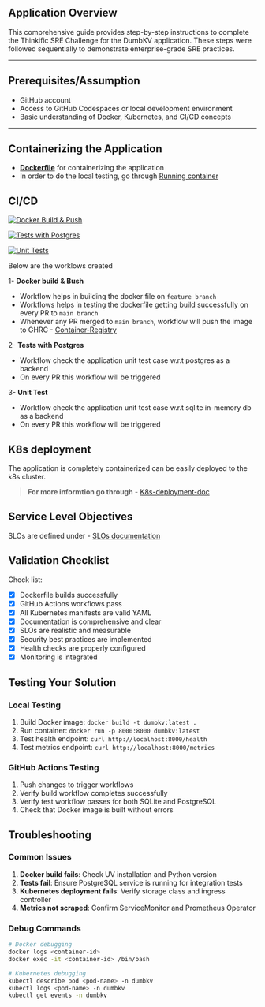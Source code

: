 
## Application Overview

This comprehensive guide provides step-by-step instructions to complete the Thinkific SRE Challenge for the DumbKV application. These steps were followed sequentially to demonstrate enterprise-grade SRE practices.

---

## Prerequisites/Assumption

- GitHub account
- Access to GitHub Codespaces or local development environment
- Basic understanding of Docker, Kubernetes, and CI/CD concepts

---

## Containerizing the Application

- [**Dockerfile**](./Dockerfile) for containerizing the application
- In order to do the local testing, go through [Running container](#local-testing)

## CI/CD 
[![Docker Build & Push](https://github.com/babfat2010/Thinkific_srechallenge/actions/workflows/build.yaml/badge.svg)](https://github.com/babfat2010/Thinkific_srechallenge/actions/workflows/build.yaml)

[![Tests with Postgres](https://github.com/babfat2010/Thinkific_srechallenge/actions/workflows/tests-postgres.yml/badge.svg)](https://github.com/babfat2010/Thinkific_srechallenge/actions/workflows/tests-postgres.yml)

[![Unit Tests](https://github.com/babfat2010/Thinkific_srechallenge/actions/workflows/unit-test.yml/badge.svg)](https://github.com/babfat2010/Thinkific_srechallenge/actions/workflows/unit-test.yml)

Below are the worklows created

1- **Docker build & Bush**

- Workflow helps in building the docker file on `feature branch`
- Workflows helps in testing the dockerfile getting build successfully on every PR to `main branch`
- Whenever any PR merged to `main branch`, workflow will push the image to GHRC - [Container-Registry](https://github.com/babfat2010/Thinkific_srechallenge/pkgs/container/thinkific_srechallenge)

2- **Tests with Postgres**

- Workflow check the application unit test case w.r.t postgres as a backend
- On every PR this workflow will be triggered

3- **Unit Test**

- Workflow check the application unit test case w.r.t sqlite in-memory db as a backend
- On every PR this workflow will be triggered

## K8s deployment

The application is completely containerized can be easily deployed to the k8s cluster.
> **For more informtion go through** - [K8s-deployment-doc](./manifests/README.md)

## Service Level Objectives

SLOs are defined under - [SLOs documentation](./SLOs.md)

## Validation Checklist

Check list:

- [x] Dockerfile builds successfully
- [x] GitHub Actions workflows pass
- [x] All Kubernetes manifests are valid YAML
- [x] Documentation is comprehensive and clear
- [x] SLOs are realistic and measurable
- [x] Security best practices are implemented
- [x] Health checks are properly configured
- [x] Monitoring is integrated

## Testing Your Solution

### Local Testing
1. Build Docker image: `docker build -t dumbkv:latest .`
2. Run container: `docker run -p 8000:8000 dumbkv:latest`
3. Test health endpoint: `curl http://localhost:8000/health`
4. Test metrics endpoint: `curl http://localhost:8000/metrics`

### GitHub Actions Testing
1. Push changes to trigger workflows
2. Verify build workflow completes successfully
3. Verify test workflow passes for both SQLite and PostgreSQL
4. Check that Docker image is built without errors

## Troubleshooting

### Common Issues
1. **Docker build fails**: Check UV installation and Python version
2. **Tests fail**: Ensure PostgreSQL service is running for integration tests
3. **Kubernetes deployment fails**: Verify storage class and ingress controller
4. **Metrics not scraped**: Confirm ServiceMonitor and Prometheus Operator

### Debug Commands
```bash
# Docker debugging
docker logs <container-id>
docker exec -it <container-id> /bin/bash

# Kubernetes debugging
kubectl describe pod <pod-name> -n dumbkv
kubectl logs <pod-name> -n dumbkv
kubectl get events -n dumbkv
```
